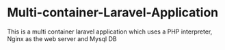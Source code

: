# Multi-container-Laravel-Application
This is a multi container laravel application which uses a PHP interpreter, Nginx as the web server and Mysql DB 
